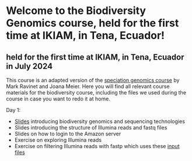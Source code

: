 # Welcome to the Biodiversity Genomics course, held for the first time at IKIAM, in Tena, Ecuador!
## held for the first time at IKIAM, in Tena, Ecuador in July 2024
This course is an adapted version of the [speciation genomics course](https://speciationgenomics.github.io/) by Mark Ravinet and Joana Meier. Here you will find all relevant course materials for the biodiversity course, including the files we used during the course in case you want to redo it at home.

Day 1:
- [Slides](https://github.com/rapidspeciation/biodiversity_genomics_course/blob/main/slide_presentations/01_BiodiversityGenomics_introduction_JIM.pdf) introducing biodiversity genomics and sequencing technologies
- Slides introducing the structure of Illumina reads and fastq files
- Slides on how to login to the Amazon server
- Exercise on exploring Illumina reads
- Exercise on filtering Illumina reads with fastp which uses these [input files](input_files/Day1_fastp)
